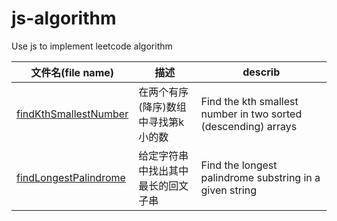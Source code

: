 # js-algorithm
Use js to implement leetcode algorithm



| 文件名(file name)                                            | 描述                                | describ                                                      |
| ------------------------------------------------------------ | ----------------------------------- | ------------------------------------------------------------ |
| [findKthSmallestNumber](https://github.com/JunLiangWangX/js-algorithm/blob/main/findKthSmallestNumber.js) | 在两个有序(降序)数组中寻找第k小的数 | Find the kth smallest number in two sorted (descending) arrays |
| [findLongestPalindrome](https://github.com/JunLiangWangX/js-algorithm/blob/main/findLongestPalindrome.js) | 给定字符串中找出其中最长的回文子串  | Find the longest palindrome substring in a given string      |


